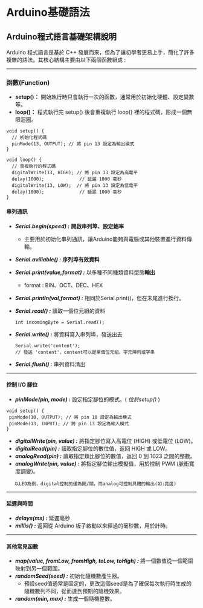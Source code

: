 # Arduino基礎語法

## Arduino程式語言基礎架構說明
Arduino 程式語言是基於 C++ 發展而來，但為了讓初學者更易上手，簡化了許多複雜的語法。其核心結構主要由以下兩個函數組成 : 

***

### **函數(Function)** 

* **setup()：** 開始執行時只會執行一次的函數，通常用於初始化硬體、設定變數等。
* **loop()：** 程式執行完 setup() 後會重複執行 loop() 裡的程式碼，形成一個無限迴圈。


    
```
void setup() {
  // 初始化程式碼
  pinMode(13, OUTPUT); // 將 pin 13 設定為輸出模式
}

void loop() {
  // 重複執行的程式碼
  digitalWrite(13, HIGH); // 將 pin 13 設定為高電平
  delay(1000);             // 延遲 1000 毫秒
  digitalWrite(13, LOW);  // 將 pin 13 設定為低電平
  delay(1000);             // 延遲 1000 毫秒
}

```

#### 串列通訊

+ ***Serial.begin(speed) :*** **開啟串列埠、設定鮑率**

  * 主要用於初始化串列通訊，讓Arduino能夠與電腦或其他裝置進行資料傳輸。

+  ***Serial.aviliable() :*** **序列埠有效資料**

+  ***Serial.print(value,format) :*** 以多種不同種類資料型態**輸出**
   * format : BIN、OCT、DEC、HEX

+ ***Serial.println(val,format) :*** 相同於Serial.print()，但在末尾進行換行。

+ ***Serial.read() :*** 讀取一個位元組的資料

    ```
    int incomingByte = Serial.read();
    ```

+ ***Serial.write() :***  將資料寫入串列埠，發送出去
    ```
    Serial.write('content');  
    // 發送 'content'，content可以是單個位元組、字元陣列或字串
    ```

+ ***Serial.flush() :*** 串列資料清出
  
 
 ---
 #### 控制 I/O 腳位  
 
+ ***pinMode(pin, mode) :*** 設定指定腳位的模式。( *位於setup()* )
 
 ```
 void setup() {
  pinMode(10, OUTPUT); // 將 pin 10 設定為輸出模式
  pinMode(13, INPUT); // 將 pin 13 設定為輸入模式
}
```

+ ***digitalWrite(pin, value) :*** 將指定腳位寫入高電位 (HIGH) 或低電位 (LOW)。
+ ***digitalRead(pin) :*** 讀取指定腳位的數位值，返回 HIGH 或 LOW。
+ ***analogRead(pin) :*** 讀取指定類比腳位的數值，返回 0 到 1023 之間的整數。
+ ***analogWrite(pin, value) :*** 將指定腳位輸出模擬值，用於控制 PWM (脈衝寬度調變)。
   
```
   以LED為例，digital控制的僅為開/關，而analog可控制具體的輸出(如:亮度)
```
---
#### 延遲與時間

+ ***delays(ms) :*** 延遲毫秒
+ ***millis() :*** 返回從 Arduino 板子啟動以來經過的毫秒數，用於計時。
---

#### 其他常見函數

+ ***map(value, fromLow, fromHigh, toLow, toHigh) :*** 將一個數值從一個範圍映射到另一個範圍。
+ ***randomSeed(seed) :*** 初始化隨機數產生器。
    + 預設seed值通常是固定的，更改這個seed是為了確保每次執行時生成的隨機數列不同，從而達到預期的隨機效果。
+ ***random(min, max) :*** 生成一個隨機整數。
